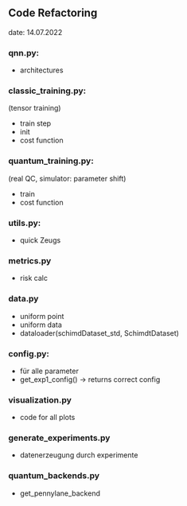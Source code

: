 ## Code Refactoring
date: 14.07.2022

### qnn.py:
- architectures

### classic_training.py:
(tensor training)
- train step
- init
- cost function

### quantum_training.py:
(real QC, simulator: parameter shift)
- train
- cost function

### utils.py:
- quick Zeugs

### metrics.py
- risk calc

### data.py
- uniform point
- uniform data
- dataloader(schimdDataset_std, SchimdtDataset)

### config.py:
- für alle parameter
- get_exp1_config() -> returns correct config

### visualization.py
- code for all plots

### generate_experiments.py
- datenerzeugung durch experimente

### quantum_backends.py
- get_pennylane_backend
